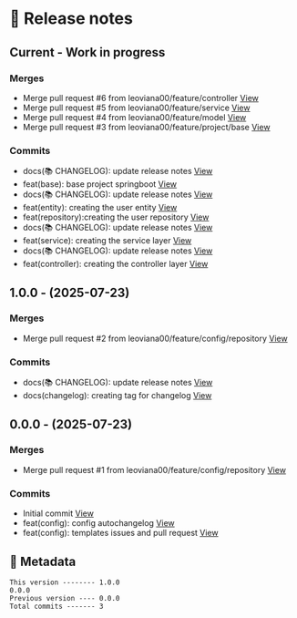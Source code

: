 # 🎁 Release notes

## Current - Work in progress
### Merges
*  Merge pull request #6 from leoviana00/feature/controller [View](https://github.com/leoviana00/simple-crud-springboot-project/commits/272a092df814e6d3ad36e94841d128802aecc45c)
*  Merge pull request #5 from leoviana00/feature/service [View](https://github.com/leoviana00/simple-crud-springboot-project/commits/0aef83817959e3ec491ba9875e0f79267573848a)
*  Merge pull request #4 from leoviana00/feature/model [View](https://github.com/leoviana00/simple-crud-springboot-project/commits/9ddbe9c7f3c609347dc52270b5139f2f88a3dcea)
*  Merge pull request #3 from leoviana00/feature/project/base [View](https://github.com/leoviana00/simple-crud-springboot-project/commits/aba5e628b0e9fd98e0a6551cf5af6072090e7e22)
### Commits
*  docs(📚 CHANGELOG): update release notes [View](https://github.com/leoviana00/simple-crud-springboot-project/commits/bcd7dc4b85465f41b05d846d017c07ec99f0eb02)
*  feat(base): base project springboot [View](https://github.com/leoviana00/simple-crud-springboot-project/commits/c3ad3075be697ecaaacb90646bfb50f235f48fd2)
*  docs(📚 CHANGELOG): update release notes [View](https://github.com/leoviana00/simple-crud-springboot-project/commits/a2e15eeff65d26697b26204ab203259a4c1af14a)
*  feat(entity): creating the user entity [View](https://github.com/leoviana00/simple-crud-springboot-project/commits/ca5e20e352270cbe2d2fac54b9b4a381b153d1a8)
*  feat(repository):creating the user repository [View](https://github.com/leoviana00/simple-crud-springboot-project/commits/4924209d8dfea40e66b3e8d29164e69bffecec76)
*  docs(📚 CHANGELOG): update release notes [View](https://github.com/leoviana00/simple-crud-springboot-project/commits/9e4645939b513af7a05a277d42a758a6a28bbc53)
*  feat(service): creating the service layer [View](https://github.com/leoviana00/simple-crud-springboot-project/commits/ddba356aaed05a4483646c737423e38104c4923f)
*  docs(📚 CHANGELOG): update release notes [View](https://github.com/leoviana00/simple-crud-springboot-project/commits/a8263030be19eead71cf1d9845c403d6d3aa6ba8)
*  feat(controller): creating the controller layer [View](https://github.com/leoviana00/simple-crud-springboot-project/commits/5b8936da62a1f22f80ad233274e625fb78a24ac8)



## 1.0.0 - (2025-07-23)
### Merges
*  Merge pull request #2 from leoviana00/feature/config/repository [View](https://github.com/leoviana00/simple-crud-springboot-project/commits/0afacf921096be1d0b3f4071daea424b98f7bf11)
### Commits
*  docs(📚 CHANGELOG): update release notes [View](https://github.com/leoviana00/simple-crud-springboot-project/commits/2bfee1bac19f82fac9be8ac9a4152680e55ec6d4)
*  docs(changelog):  creating tag for changelog [View](https://github.com/leoviana00/simple-crud-springboot-project/commits/de7fb8efed3e52c424bf889789ff3cd45e044388)



## 0.0.0 - (2025-07-23)
### Merges
*  Merge pull request #1 from leoviana00/feature/config/repository [View](https://github.com/leoviana00/simple-crud-springboot-project/commits/e2cdba4be588e2b0fa90285ba7bdecfa4bf9ae7e)
### Commits
*  Initial commit [View](https://github.com/leoviana00/simple-crud-springboot-project/commits/b0d4d70ca4f257f37c4034c0c099ce4646e13185)
*  feat(config): config autochangelog [View](https://github.com/leoviana00/simple-crud-springboot-project/commits/17433ad3e66a1804130ceb967adccee51e7a25b7)
*  feat(config): templates issues and pull request [View](https://github.com/leoviana00/simple-crud-springboot-project/commits/67b183a42dea44bb4a679febaff19104d9607520)
## 📝 Metadata
```
This version -------- 1.0.0
0.0.0
Previous version ---- 0.0.0
Total commits ------- 3
```
